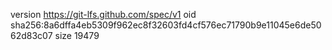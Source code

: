 version https://git-lfs.github.com/spec/v1
oid sha256:8a6dffa4eb5309f962ec8f32603fd4cf576ec71790b9e11045e6de5062d83c07
size 19479
